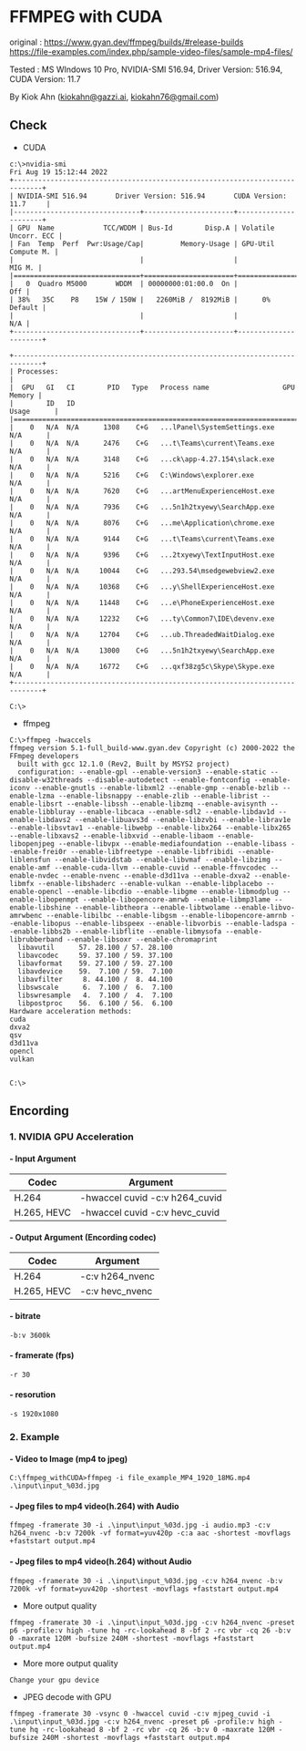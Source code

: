 # FFMPEG with CUDA

original : https://www.gyan.dev/ffmpeg/builds/#release-builds     
https://file-examples.com/index.php/sample-video-files/sample-mp4-files/      
     
Tested :  MS WIndows 10 Pro, NVIDIA-SMI 516.94,  Driver Version: 516.94, CUDA Version: 11.7     
     
By Kiok Ahn (kiokahn@gazzi.ai, kiokahn76@gmail.com)     

## Check

- CUDA 
```
c:\>nvidia-smi
Fri Aug 19 15:12:44 2022
+-----------------------------------------------------------------------------+
| NVIDIA-SMI 516.94       Driver Version: 516.94       CUDA Version: 11.7     |
|-------------------------------+----------------------+----------------------+
| GPU  Name            TCC/WDDM | Bus-Id        Disp.A | Volatile Uncorr. ECC |
| Fan  Temp  Perf  Pwr:Usage/Cap|         Memory-Usage | GPU-Util  Compute M. |
|                               |                      |               MIG M. |
|===============================+======================+======================|
|   0  Quadro M5000       WDDM  | 00000000:01:00.0  On |                  Off |
| 38%   35C    P8    15W / 150W |   2260MiB /  8192MiB |      0%      Default |
|                               |                      |                  N/A |
+-------------------------------+----------------------+----------------------+

+-----------------------------------------------------------------------------+
| Processes:                                                                  |
|  GPU   GI   CI        PID   Type   Process name                  GPU Memory |
|        ID   ID                                                   Usage      |
|=============================================================================|
|    0   N/A  N/A      1308    C+G   ...lPanel\SystemSettings.exe    N/A      |
|    0   N/A  N/A      2476    C+G   ...t\Teams\current\Teams.exe    N/A      |
|    0   N/A  N/A      3148    C+G   ...ck\app-4.27.154\slack.exe    N/A      |
|    0   N/A  N/A      5216    C+G   C:\Windows\explorer.exe         N/A      |
|    0   N/A  N/A      7620    C+G   ...artMenuExperienceHost.exe    N/A      |
|    0   N/A  N/A      7936    C+G   ...5n1h2txyewy\SearchApp.exe    N/A      |
|    0   N/A  N/A      8076    C+G   ...me\Application\chrome.exe    N/A      |
|    0   N/A  N/A      9144    C+G   ...t\Teams\current\Teams.exe    N/A      |
|    0   N/A  N/A      9396    C+G   ...2txyewy\TextInputHost.exe    N/A      |
|    0   N/A  N/A     10044    C+G   ...293.54\msedgewebview2.exe    N/A      |
|    0   N/A  N/A     10368    C+G   ...y\ShellExperienceHost.exe    N/A      |
|    0   N/A  N/A     11448    C+G   ...e\PhoneExperienceHost.exe    N/A      |
|    0   N/A  N/A     12232    C+G   ...ty\Common7\IDE\devenv.exe    N/A      |
|    0   N/A  N/A     12704    C+G   ...ub.ThreadedWaitDialog.exe    N/A      |
|    0   N/A  N/A     13000    C+G   ...5n1h2txyewy\SearchApp.exe    N/A      |
|    0   N/A  N/A     16772    C+G   ...qxf38zg5c\Skype\Skype.exe    N/A      |
+-----------------------------------------------------------------------------+

C:\>
```

- ffmpeg
```
C:\>ffmpeg -hwaccels
ffmpeg version 5.1-full_build-www.gyan.dev Copyright (c) 2000-2022 the FFmpeg developers
  built with gcc 12.1.0 (Rev2, Built by MSYS2 project)
  configuration: --enable-gpl --enable-version3 --enable-static --disable-w32threads --disable-autodetect --enable-fontconfig --enable-iconv --enable-gnutls --enable-libxml2 --enable-gmp --enable-bzlib --enable-lzma --enable-libsnappy --enable-zlib --enable-librist --enable-libsrt --enable-libssh --enable-libzmq --enable-avisynth --enable-libbluray --enable-libcaca --enable-sdl2 --enable-libdav1d --enable-libdavs2 --enable-libuavs3d --enable-libzvbi --enable-librav1e --enable-libsvtav1 --enable-libwebp --enable-libx264 --enable-libx265 --enable-libxavs2 --enable-libxvid --enable-libaom --enable-libopenjpeg --enable-libvpx --enable-mediafoundation --enable-libass --enable-frei0r --enable-libfreetype --enable-libfribidi --enable-liblensfun --enable-libvidstab --enable-libvmaf --enable-libzimg --enable-amf --enable-cuda-llvm --enable-cuvid --enable-ffnvcodec --enable-nvdec --enable-nvenc --enable-d3d11va --enable-dxva2 --enable-libmfx --enable-libshaderc --enable-vulkan --enable-libplacebo --enable-opencl --enable-libcdio --enable-libgme --enable-libmodplug --enable-libopenmpt --enable-libopencore-amrwb --enable-libmp3lame --enable-libshine --enable-libtheora --enable-libtwolame --enable-libvo-amrwbenc --enable-libilbc --enable-libgsm --enable-libopencore-amrnb --enable-libopus --enable-libspeex --enable-libvorbis --enable-ladspa --enable-libbs2b --enable-libflite --enable-libmysofa --enable-librubberband --enable-libsoxr --enable-chromaprint
  libavutil      57. 28.100 / 57. 28.100
  libavcodec     59. 37.100 / 59. 37.100
  libavformat    59. 27.100 / 59. 27.100
  libavdevice    59.  7.100 / 59.  7.100
  libavfilter     8. 44.100 /  8. 44.100
  libswscale      6.  7.100 /  6.  7.100
  libswresample   4.  7.100 /  4.  7.100
  libpostproc    56.  6.100 / 56.  6.100
Hardware acceleration methods:
cuda
dxva2
qsv
d3d11va
opencl
vulkan


C:\>
```
    
    
## Encording

### 1. NVIDIA GPU Acceleration

####  - Input Argument


| Codec                     | Argument            |    
|----------------|--------------------------------|
| H.264          | -hwaccel cuvid -c:v h264_cuvid |
|H.265, HEVC     |-hwaccel cuvid -c:v hevc_cuvid  |

#### - Output Argument (Encording codec)

| Codec          | Argument                       |
|----------------|--------------------------------|
| H.264          | -c:v h264_nvenc                |
| H.265, HEVC    |-c:v hevc_nvenc                 |

#### - bitrate
```
-b:v 3600k 
```

#### - framerate (fps)
```
-r 30
```
#### - resorution
```
-s 1920x1080
```

###  2. Example

#### - Video to Image (mp4 to jpeg)
```
C:\ffmpeg_withCUDA>ffmpeg -i file_example_MP4_1920_18MG.mp4 .\input\input_%03d.jpg
```

#### - Jpeg files to mp4 video(h.264) with Audio
```
ffmpeg -framerate 30 -i .\input\input_%03d.jpg -i audio.mp3 -c:v h264_nvenc -b:v 7200k -vf format=yuv420p -c:a aac -shortest -movflags +faststart output.mp4
```

#### - Jpeg files to mp4 video(h.264) without Audio
```
ffmpeg -framerate 30 -i .\input\input_%03d.jpg -c:v h264_nvenc -b:v 7200k -vf format=yuv420p -shortest -movflags +faststart output.mp4
```
- More output quality
```
ffmpeg -framerate 30 -i .\input\input_%03d.jpg -c:v h264_nvenc -preset p6 -profile:v high -tune hq -rc-lookahead 8 -bf 2 -rc vbr -cq 26 -b:v 0 -maxrate 120M -bufsize 240M -shortest -movflags +faststart output.mp4
```

- More more output quality    
```
Change your gpu device
```

- JPEG decode with GPU
```
ffmpeg -framerate 30 -vsync 0 -hwaccel cuvid -c:v mjpeg_cuvid -i .\input\input_%03d.jpg -c:v h264_nvenc -preset p6 -profile:v high -tune hq -rc-lookahead 8 -bf 2 -rc vbr -cq 26 -b:v 0 -maxrate 120M -bufsize 240M -shortest -movflags +faststart output.mp4
```

